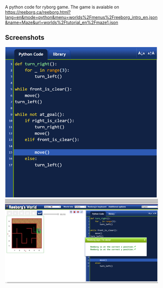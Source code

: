 A python code for ryborg game.
The game is avaiable on https://reeborg.ca/reeborg.html?lang=en&mode=python&menu=worlds%2Fmenus%2Freeborg_intro_en.json&name=Maze&url=worlds%2Ftutorial_en%2Fmaze1.json


## Screenshots

![alt text](https://github.com/Akshat511716/100DaysofCode/blob/41ed46b456ae9dd8586ec279a8c6706acdfb8013/Day6/code.png)
![alt text](https://github.com/Akshat511716/100DaysofCode/blob/41ed46b456ae9dd8586ec279a8c6706acdfb8013/Day6/output.png)

